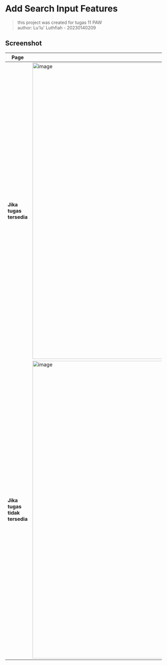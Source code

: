 # Add Search Input Features
> this project was created for tugas 11 PAW <br>
> author: Lu'lu' Luthfiah - 20230140209

## Screenshot
| Page | Screenshot |
|---|---|
| **Jika tugas tersedia** |<img width="1919" height="954" alt="image" src="https://github.com/user-attachments/assets/f8dd1911-c874-441c-b386-097ed863b3cc" />|
| **Jika tugas tidak tersedia** |<img width="1916" height="958" alt="image" src="https://github.com/user-attachments/assets/30b09beb-27f1-494e-b209-fb7765159a3f" />|

